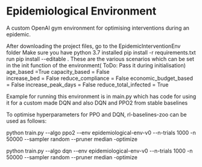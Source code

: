 # Epidemiological Environment 
A custom OpenAI gym environment for optimising interventions during an epidemic.

After downloading the project files, go to the EpidemicInterventionEnv folder 
Make sure you have python 3.7 installed
pip install -r requirements.txt 
run pip install --editable . 
These are the various scenarios which can be set in the init function of the environment( ToDo: Pass it during initialisation)
age_based =True
capacity_based = False     
increase_bed = False
reduce_compliance = False
economic_budget_based = False
increase_peak_days = False
reduce_total_infected = True
 
Example for running this environment is in main.py which has code for using it for a custom made DQN and also DQN and PPO2 from stable baselines

To optimise hyperparameters for PPO and DQN, rl-baselines-zoo can be used as follows:

python train.py --algo ppo2 --env epidemiological-env-v0  --n-trials 1000 -n 50000  --sampler random --pruner median -optimize

python train.py --algo dqn --env epidemiological-env-v0  --n-trials 1000 -n 50000  --sampler random --pruner median -optimize